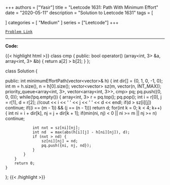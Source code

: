 
+++
authors = ["Yasir"]
title = "Leetcode 1631: Path With Minimum Effort"
date = "2020-05-11"
description = "Solution to Leetcode 1631"
tags = [
    
]
categories = [
    "Medium"
]
series = ["Leetcode"]
+++



[`Problem Link`](https://leetcode.com/problems/path-with-minimum-effort/description/)

---

**Code:**

{{< highlight html >}}
class cmp {
public:
    bool operator() (array<int, 3> &a, array<int, 3> &b) {
        return a[2] > b[2];
    }
};

class Solution {
    
public:
    int minimumEffortPath(vector<vector<int>>& h) {
        int dir[] = {0, 1, 0, -1, 0};
        int m = h.size(), n = h[0].size();
        vector<vector<int>> sz(m, vector<int>(n, INT_MAX));
        priority_queue<array<int, 3>, vector<array<int, 3>>, cmp> pq;
        pq.push({0, 0, 0});
        while(!pq.empty()) {
            array<int, 3> r = pq.top();
            pq.pop();
            int i = r[0], j = r[1], d = r[2];
            //cout << i << ' ' << j << ' ' << d << endl;
            if(d > sz[i][j]) continue;
            if((i == (m - 1)) && (j == (n - 1))) return d;
            for(int k = 0; k < 4; k++) {
                int ni = i + dir[k], nj = j + dir[k + 1];
                if(min(ni, nj) < 0 || ni >= m || nj >= n) continue;

                int nxt = sz[ni][nj];
                int nd  = max(abs(h[i][j] - h[ni][nj]), d);
                if (nxt > nd) {
                    sz[ni][nj] = nd;
                    pq.push({ni, nj, nd});
                }
            }
        }
        return 0;
    }
};
{{< /highlight >}}

